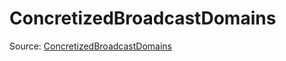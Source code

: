 # ConcretizedBroadcastDomains

Source: [ConcretizedBroadcastDomains](../../csrc/device_lower/analysis/trivial_broadcast.h#L28)
